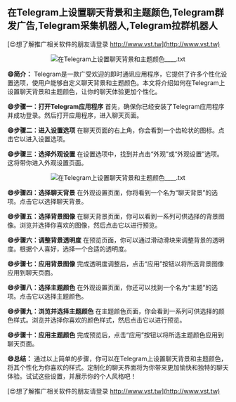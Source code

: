 ## **在Telegram上设置聊天背景和主题颜色,Telegram群发广告,Telegram采集机器人,Telegram拉群机器人**

[😍想了解推广相关软件的朋友请登录 http://www.vst.tw](http://www.vst.tw)

 <center><img src="https://vst.tw/MP4/tuiguang/png/0.png" alt="在Telegram上设置聊天背景和主题颜色____.txt"></center>

**😄简介：**
Telegram是一款广受欢迎的即时通讯应用程序，它提供了许多个性化设置选项，使用户能够自定义聊天背景和主题颜色。本文将介绍如何在Telegram上设置聊天背景和主题颜色，让你的聊天体验更加个性化。

**😄步骤一：打开Telegram应用程序**
首先，确保你已经安装了Telegram应用程序并成功登录。然后打开应用程序，进入聊天页面。

**😄步骤二：进入设置选项**
在聊天页面的右上角，你会看到一个齿轮状的图标。点击它以进入设置选项。

**😄步骤三：选择外观设置**
在设置选项中，找到并点击“外观”或“外观设置”选项。这将带你进入外观设置页面。

 <center><img src="https://vst.tw/MP4/tuiguang/png/7.png" alt="在Telegram上设置聊天背景和主题颜色____.txt"></center>

**😄步骤四：选择聊天背景**
在外观设置页面，你将看到一个名为“聊天背景”的选项。点击它以选择聊天背景。

**😄步骤五：选择背景图像**
在聊天背景页面，你可以看到一系列可供选择的背景图像。浏览并选择你喜欢的图像，然后点击它以进行预览。

**😄步骤六：调整背景透明度**
在预览页面，你可以通过滑动滑块来调整背景的透明度。根据个人喜好，选择一个合适的透明度。

**😄步骤七：应用背景图像**
完成透明度调整后，点击“应用”按钮以将所选背景图像应用到聊天页面。

**😄步骤八：选择主题颜色**
在外观设置页面，你还可以找到一个名为“主题”的选项。点击它以选择主题颜色。

**😄步骤九：浏览并选择主题颜色**
在主题颜色页面，你会看到一系列可供选择的颜色样式。浏览并选择你喜欢的颜色样式，然后点击它以进行预览。

**😄步骤十：应用主题颜色**
完成预览后，点击“应用”按钮以将所选主题颜色应用到聊天页面。

**😄总结：**
通过以上简单的步骤，你可以在Telegram上设置聊天背景和主题颜色，将其个性化为你喜欢的样式。定制化的聊天界面将为你带来更加愉快和独特的聊天体验。试试这些设置，并展示你的个人风格吧！

[😍想了解推广相关软件的朋友请登录 http://www.vst.tw](http://www.vst.tw)




